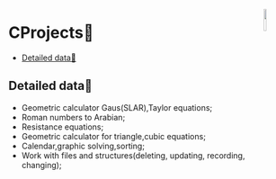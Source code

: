 <a href="https://www.geeksforgeeks.org/c-language-introduction/"><img src="https://img.icons8.com/?size=512&id=40670&format=png" align="right" width="10%"></a>
# CProjects🦾
-  [Detailed data📃](#Detailed-data📃)

## Detailed data📃
* Geometric calculator Gaus(SLAR),Taylor equations;
* Roman numbers to Arabian;
* Resistance equations;
* Geometric calculator for triangle,cubic equations;
* Calendar,graphic solving,sorting;
* Work with files and structures(deleting, updating, recording, changing);
